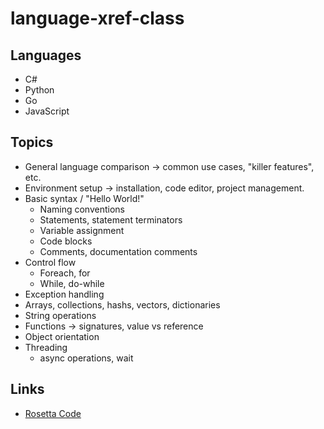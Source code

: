 # language-xref-class

## Languages

* C#
* Python
* Go
* JavaScript

## Topics

* General language comparison -> common use cases, "killer features", etc.
* Environment setup -> installation, code editor, project management.
* Basic syntax / "Hello World!"
	* Naming conventions
	* Statements, statement terminators
	* Variable assignment
	* Code blocks
	* Comments, documentation comments
* Control flow
	* Foreach, for
	* While, do-while
* Exception handling
* Arrays, collections, hashs, vectors, dictionaries
* String operations
* Functions -> signatures, value vs reference
* Object orientation
* Threading
	* async operations, wait

## Links

* [Rosetta Code](https://rosettacode.org/wiki/Rosetta_Code)
